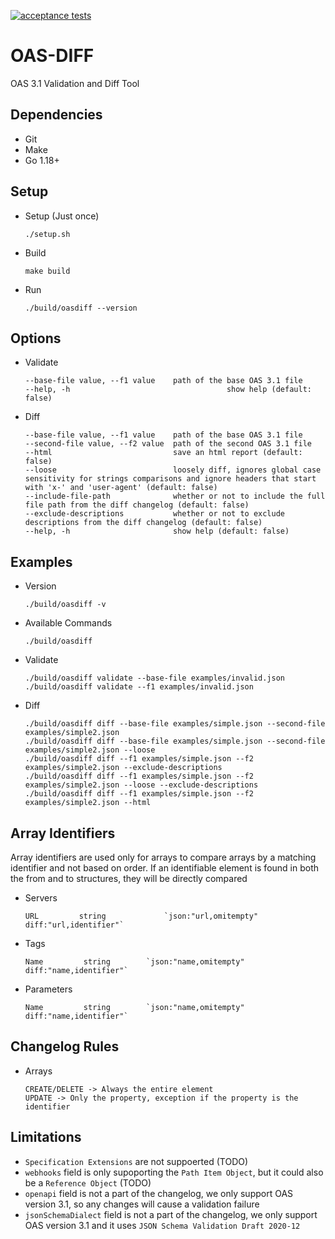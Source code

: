 [![acceptance tests](https://github.com/up9inc/oas-diff/actions/workflows/acceptance_tests.yml/badge.svg?branch=develop)](https://github.com/up9inc/oas-diff/actions/workflows/acceptance_tests.yml)
# OAS-DIFF 
OAS 3.1 Validation and Diff Tool

## Dependencies
- Git
- Make
- Go 1.18+

## Setup
- Setup (Just once)
    ````
    ./setup.sh
    ````
- Build
    ````
    make build
    ````
- Run
    ````
    ./build/oasdiff --version
    ````
## Options
- Validate
    ````
    --base-file value, --f1 value    path of the base OAS 3.1 file
    --help, -h                                   show help (default: false)
   ````
- Diff
    ````
    --base-file value, --f1 value    path of the base OAS 3.1 file
    --second-file value, --f2 value  path of the second OAS 3.1 file
    --html                           save an html report (default: false)
    --loose                          loosely diff, ignores global case sensitivity for strings comparisons and ignore headers that start with 'x-' and 'user-agent' (default: false)
    --include-file-path              whether or not to include the full file path from the diff changelog (default: false)
    --exclude-descriptions           whether or not to exclude descriptions from the diff changelog (default: false)
    --help, -h                       show help (default: false)
    ````
## Examples
- Version
    ````
    ./build/oasdiff -v
    ````
- Available Commands
    ````
    ./build/oasdiff
    ````
- Validate
    ````
    ./build/oasdiff validate --base-file examples/invalid.json
    ./build/oasdiff validate --f1 examples/invalid.json
    ````
- Diff
    ````
    ./build/oasdiff diff --base-file examples/simple.json --second-file examples/simple2.json
    ./build/oasdiff diff --base-file examples/simple.json --second-file examples/simple2.json --loose
    ./build/oasdiff diff --f1 examples/simple.json --f2 examples/simple2.json --exclude-descriptions
    ./build/oasdiff diff --f1 examples/simple.json --f2 examples/simple2.json --loose --exclude-descriptions
    ./build/oasdiff diff --f1 examples/simple.json --f2 examples/simple2.json --html
    ````

## Array Identifiers
 Array identifiers are used only for arrays to compare arrays by a matching identifier and not based on order. If an identifiable element is found in both the from and to structures, they will be directly compared

- Servers
    ````
    URL         string             `json:"url,omitempty" diff:"url,identifier"`
    ````
- Tags
    ````
    Name         string        `json:"name,omitempty" diff:"name,identifier"`
    ````
- Parameters
    ````
    Name         string        `json:"name,omitempty" diff:"name,identifier"`
    ````

## Changelog Rules
- Arrays
    ````
    CREATE/DELETE -> Always the entire element
    UPDATE -> Only the property, exception if the property is the identifier
    ````

## Limitations
- `Specification Extensions` are not suppoerted (TODO)
- `webhooks` field is only supoporting the `Path Item Object`, but it could also be a `Reference Object` (TODO)
- `openapi` field is not a part of the changelog, we only support OAS version 3.1, so any changes will cause a validation failure
- `jsonSchemaDialect` field is not a part of the changelog, we only support OAS version 3.1 and it uses `JSON Schema Validation Draft 2020-12`
